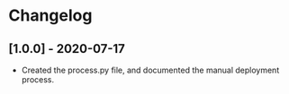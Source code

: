 # Changelog

## [1.0.0] - 2020-07-17

- Created the process.py file, and documented the manual deployment process.
